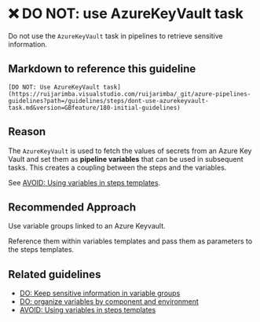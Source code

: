 # ❌ DO NOT: use AzureKeyVault task

Do not use the `AzureKeyVault` task in pipelines to retrieve sensitive
information.

## Markdown to reference this guideline

```plaintext
[DO NOT: Use AzureKeyVault task](https://ruijarimba.visualstudio.com/ruijarimba/_git/azure-pipelines-guidelines?path=/guidelines/steps/dont-use-azurekeyvault-task.md&version=GBfeature/180-initial-guidelines)
```

## Reason

The `AzureKeyVault` is used to fetch the values of secrets from an Azure Key
Vault and set them as **pipeline variables** that can be used in subsequent
tasks. This creates a coupling between the steps and the variables.

See [AVOID: Using variables in steps templates](../steps/avoid-variables.md).

## Recommended Approach

Use variable groups linked to an Azure Keyvault.

Reference them within variables templates and pass them as parameters to the
steps templates.

## Related guidelines

- [DO: Keep sensitive information in variable groups](../variables/do-sensitive-info-variable-groups.md)
- [DO: organize variables by component and environment](../variables/do-organize-variables.md)
- [AVOID: Using variables in steps templates](./avoid-variables.md)
